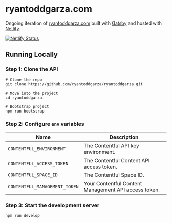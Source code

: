# ryantoddgarza.com

Ongoing iteration of [ryantoddgarza.com](https://ryantoddgarza.com) built with [Gatsby](https://www.gatsbyjs.org/) and hosted with [Netlify](https://www.netlify.com/).

[![Netlify Status](https://api.netlify.com/api/v1/badges/af1c0c64-61f0-46d3-aece-c0a64bf6dfbe/deploy-status)](https://app.netlify.com/sites/ryantoddgarza/deploys)

## Running Locally

### Step 1: Clone the API

```shell
# Clone the repo
git clone https://github.com/ryantoddgarza/ryantoddgarza.git

# Move into the project
cd ryantoddgarza

# Bootstrap project
npm run bootstrap
```

### Step 2: Configure `env` variables

| Name                          | Description                                          |
| ----------------------------- | ---------------------------------------------------- |
| `CONTENTFUL_ENVIRONMENT`      | The Contentful API key environment.                  |
| `CONTENTFUL_ACCESS_TOKEN`     | The Contentful Content API access token.             |
| `CONTENTFUL_SPACE_ID`         | The Contentful Space ID.                             |
| `CONTENTFUL_MANAGEMENT_TOKEN` | Your Contentful Content Management API access token. |

### Step 3: Start the development server

```shell
npm run develop
```
